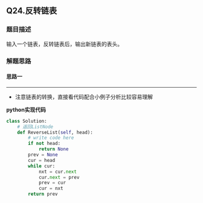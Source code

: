 ## Q24.反转链表
### 题目描述
输入一个链表，反转链表后，输出新链表的表头。
### 解题思路
#### 思路一
****
- 注意链表的转换，直接看代码配合小例子分析比较容易理解

**python实现代码**
```python
class Solution:
    # 返回ListNode
    def ReverseList(self, head):
        # write code here
        if not head:
            return None
        prev = None
        cur = head
        while cur:
            nxt = cur.next
            cur.next = prev
            prev = cur
            cur = nxt
        return prev
```

